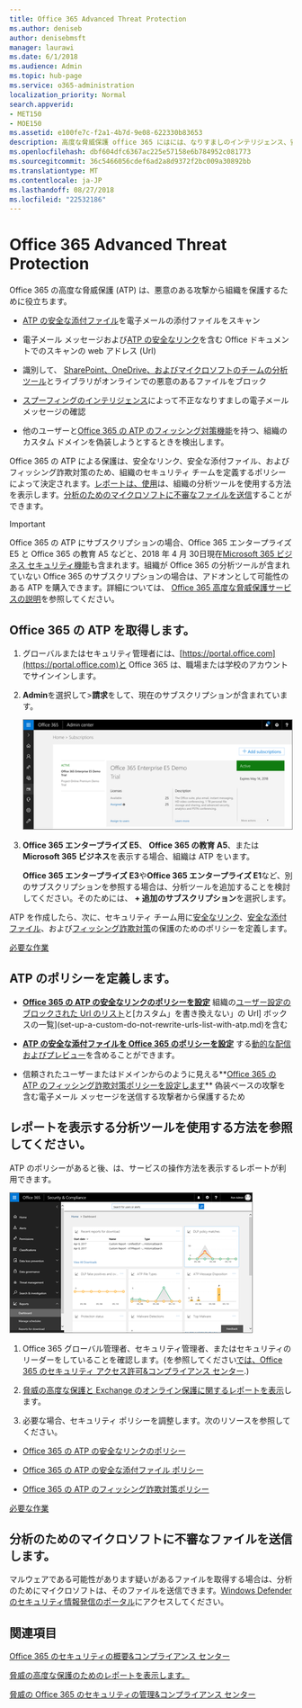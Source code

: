 ```yaml
---
title: Office 365 Advanced Threat Protection
ms.author: deniseb
author: denisebmsft
manager: laurawi
ms.date: 6/1/2018
ms.audience: Admin
ms.topic: hub-page
ms.service: o365-administration
localization_priority: Normal
search.appverid:
- MET150
- MOE150
ms.assetid: e100fe7c-f2a1-4b7d-9e08-622330b83653
description: 高度な脅威保護 office 365 にはには、なりすましのインテリジェンス、安全なリンク、安全な添付ファイル、および高度なフィッシング対策機能が含まれています。脅威の高度な保護も拡張されている SharePoint のオンライン、OneDrive 内のファイルにビジネス、およびマイクロソフトのチームです。
ms.openlocfilehash: dbf604dfc6367ac225e57158e6b784952c081773
ms.sourcegitcommit: 36c5466056cdef6ad2a8d9372f2bc009a30892bb
ms.translationtype: MT
ms.contentlocale: ja-JP
ms.lasthandoff: 08/27/2018
ms.locfileid: "22532186"
---
```

# <a name="office-365-advanced-threat-protection"></a>Office 365 Advanced Threat Protection

Office 365 の高度な脅威保護 (ATP) は、悪意のある攻撃から組織を保護するために役立ちます。
  
- [ATP の安全な添付ファイル](atp-safe-attachments.md)を電子メールの添付ファイルをスキャン
    
- 電子メール メッセージおよび[ATP の安全なリンク](atp-safe-links.md)を含む Office ドキュメントでのスキャンの web アドレス (Url)
    
- 識別して、 [SharePoint、OneDrive、およびマイクロソフトのチームの分析ツール](atp-for-spo-odb-and-teams.md)とライブラリがオンラインでの悪意のあるファイルをブロック
    
- [スプーフィングのインテリジェンス](learn-about-spoof-intelligence.md)によって不正ななりすましの電子メール メッセージの確認
    
- 他のユーザーと[Office 365 の ATP のフィッシング対策機能](atp-anti-phishing.md)を持つ、組織のカスタム ドメインを偽装しようとするときを検出します。
    
Office 365 の ATP による保護は、安全なリンク、安全な添付ファイル、およびフィッシング詐欺対策のため、組織のセキュリティ チームを定義するポリシーによって決定されます。[レポートは、使用](view-reports-for-atp.md)は、組織の分析ツールを使用する方法を表示します。[分析のためのマイクロソフトに不審なファイルを送信](office-365-atp.md#submitlalware)することができます。
  
> [!IMPORTANT]
> Office 365 の ATP にサブスクリプションの場合、Office 365 エンタープライズ E5 と Office 365 の教育 A5 などと、2018 年 4 月 30日現在[Microsoft 365 ビジネス セキュリティ機能](https://support.office.com/article/c123694a-1efb-459e-a8d5-2187975373dc)も含まれます。組織が Office 365 の分析ツールが含まれていない Office 365 のサブスクリプションの場合は、アドオンとして可能性のある ATP を購入できます。詳細については、 [Office 365 高度な脅威保護サービスの説明](https://technet.microsoft.com/library/exchange-online-advanced-threat-protection-service-description.aspx)を参照してください。 
      
## <a name="get-office-365-atp"></a>Office 365 の ATP を取得します。

1. グローバルまたはセキュリティ管理者には、[https://portal.office.com](https://portal.office.com)と Office 365 は、職場または学校のアカウントでサインインします。 
    
2. **Admin**を選択して\>**請求**をして、現在のサブスクリプションが含まれています。 
    
    ![管理者にして、グローバル管理者としてサインイン portal.office.com\>請求](media/18a3546c-bd1f-4f49-82ec-0184909b42c2.png)
  
3. **Office 365 エンタープライズ E5**、 **Office 365 の教育 A5**、または**Microsoft 365 ビジネス**を表示する場合、組織は ATP をいます。 
    
    **Office 365 エンタープライズ E3**や**Office 365 エンタープライズ E1**など、別のサブスクリプションを参照する場合は、分析ツールを追加することを検討してください。そのためには、 **+ 追加のサブスクリプション**を選択します。
    
ATP を作成したら、次に、セキュリティ チーム用に[安全なリンク](atp-safe-links.md)、[安全な添付ファイル](atp-safe-attachments.md)、および[フィッシング詐欺対策](set-up-atp-anti-phishing-policies.md)の保護のためのポリシーを定義します。 
  
[必要な作業](office-365-atp.md#TOC)
  
## <a name="define-policies-for-atp"></a>ATP のポリシーを定義します。

- **[Office 365 の ATP の安全なリンクのポリシーを設定](set-up-atp-safe-links-policies.md)** 組織の[ユーザー設定のブロックされた Url のリスト](set-up-a-custom-blocked-urls-list-wtih-atp.md)と[カスタム」を書き換えない」の Url] ボックスの一覧](set-up-a-custom-do-not-rewrite-urls-list-with-atp.md)を含む
    
- **[ATP の安全な添付ファイルを Office 365 のポリシーを設定](set-up-atp-safe-attachments-policies.md)** する[動的な配信およびプレビュー](dynamic-delivery-and-previewing.md)を含めることができます。
    
- 信頼されたユーザーまたはドメインからのように見える**[Office 365 の ATP のフィッシング詐欺対策ポリシーを設定します](set-up-atp-anti-phishing-policies.md)** 偽装ベースの攻撃を含む電子メール メッセージを送信する攻撃者から保護するため 
  
## <a name="see-how-atp-is-working-by-viewing-reports"></a>レポートを表示する分析ツールを使用する方法を参照してください。

ATP のポリシーがあると後、は、サービスの操作方法を表示するレポートが利用できます。

[![セキュリティ&amp;コンプライアンス センターのダッシュ ボードを使用して、脅威の高度な保護が作業しているを確認できます](media/6b213d34-adbb-44af-8549-be9a7e2db087.png)](view-reports-for-atp.md)
  
1. Office 365 グローバル管理者、セキュリティ管理者、またはセキュリティのリーダーをしていることを確認します。(を参照してください[では、Office 365 のセキュリティ アクセス許可&amp;コンプライアンス センター](permissions-in-the-security-and-compliance-center.md).)
    
2. [脅威の高度な保護と Exchange のオンライン保護に関するレポートを表示](view-reports-for-atp.md)します。
    
3. 必要な場合、セキュリティ ポリシーを調整します。次のリソースを参照してください。
    
  - [Office 365 の ATP の安全なリンクのポリシー](set-up-atp-safe-links-policies.md)
    
  - [Office 365 の ATP の安全な添付ファイル ポリシー](set-up-atp-safe-attachments-policies.md)
    
  - [Office 365 の ATP のフィッシング詐欺対策ポリシー](set-up-atp-anti-phishing-policies.md)
    
[必要な作業](office-365-atp.md)
  
## <a name="submit-a-suspicious-file-to-microsoft-for-analysis"></a>分析のためのマイクロソフトに不審なファイルを送信します。

マルウェアである可能性があります疑いがあるファイルを取得する場合は、分析のためにマイクロソフトは、そのファイルを送信できます。[Windows Defender のセキュリティ情報発信のポータル](https://go.microsoft.com/fwlink/?linkid=857185)にアクセスしてください。
  
## <a name="related-topics"></a>関連項目

[Office 365 のセキュリティの概要&amp;コンプライアンス センター](https://support.office.com/article/a5f2fd18-b029-4257-b5a8-ae83e7768c85)
  
[脅威の高度な保護のためのレポートを表示します。](view-reports-for-atp.md)
  
[脅威の Office 365 のセキュリティの管理&amp;コンプライアンス センター](threat-management.md)
  

